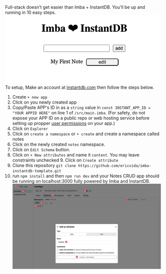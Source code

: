 Full-stack doesn't get easier than Imba + InstantDB.
You'll be up and running in 10 easy steps.
![App Screenshot](./screenshot-01.jpg)
To setup, Make an account at [instantdb.com](https://instantdb.com) then follow the steps below.
1. Create `+ new app`
2. Click on you newly created app
3. Copy/Paste APP's ID in as a `string` value in `const INSTANT_APP_ID = "YOUR APPID HERE"` on line 1 of `/src/main.imba`. (For safety, do not expose your APP ID on a public repo or web hosting service before setting up propper [user permissions](https://www.instantdb.com/docs/permissions) on your app.)
4. Click on `Explorer`
5. Click on `create a namespace` or `+ create` and create a namespace called notes 
6. Click on the newly created `notes` namespace.
7. Click on `Edit Schema` button.
8. Click on `+ New attributes` and name it `content`. You may leave constraints unchecked 9. Click on `Create attribute`
9.  Clone this repository `git clone https://github.com/ericvida/imba-instantdb-template.git`
10. run `npm install` and then `npm run dev` and your Notes CRUD app should be running on localhost:3000 fully powered by Imba and InstantDB.
![](./screenshot-02.jpg)